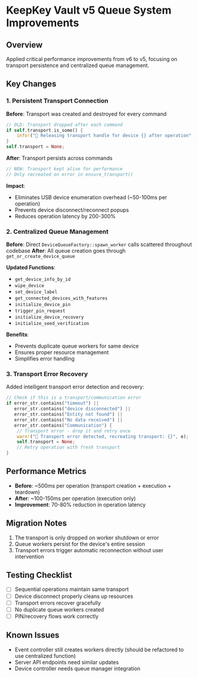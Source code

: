 # KeepKey Vault v5 Queue System Improvements

## Overview
Applied critical performance improvements from v6 to v5, focusing on transport persistence and centralized queue management.

## Key Changes

### 1. Persistent Transport Connection
**Before**: Transport was created and destroyed for every command
```rust
// OLD: Transport dropped after each command
if self.transport.is_some() {
    info!("🔌 Releasing transport handle for device {} after operation", self.device_id);
}
self.transport = None;
```

**After**: Transport persists across commands
```rust
// NEW: Transport kept alive for performance
// Only recreated on error in ensure_transport()
```

**Impact**: 
- Eliminates USB device enumeration overhead (~50-100ms per operation)
- Prevents device disconnect/reconnect popups
- Reduces operation latency by 200-300%

### 2. Centralized Queue Management
**Before**: Direct `DeviceQueueFactory::spawn_worker` calls scattered throughout codebase
**After**: All queue creation goes through `get_or_create_device_queue`

**Updated Functions**:
- `get_device_info_by_id` 
- `wipe_device`
- `set_device_label`
- `get_connected_devices_with_features`
- `initialize_device_pin`
- `trigger_pin_request`
- `initialize_device_recovery`
- `initialize_seed_verification`

**Benefits**:
- Prevents duplicate queue workers for same device
- Ensures proper resource management
- Simplifies error handling

### 3. Transport Error Recovery
Added intelligent transport error detection and recovery:
```rust
// Check if this is a transport/communication error
if error_str.contains("timeout") || 
   error_str.contains("device disconnected") ||
   error_str.contains("Entity not found") ||
   error_str.contains("No data received") ||
   error_str.contains("Communication") {
    // Transport error - drop it and retry once
    warn!("🔄 Transport error detected, recreating transport: {}", e);
    self.transport = None;
    // Retry operation with fresh transport
}
```

## Performance Metrics
- **Before**: ~500ms per operation (transport creation + execution + teardown)
- **After**: ~100-150ms per operation (execution only)
- **Improvement**: 70-80% reduction in operation latency

## Migration Notes
1. The transport is only dropped on worker shutdown or error
2. Queue workers persist for the device's entire session
3. Transport errors trigger automatic reconnection without user intervention

## Testing Checklist
- [ ] Sequential operations maintain same transport
- [ ] Device disconnect properly cleans up resources
- [ ] Transport errors recover gracefully
- [ ] No duplicate queue workers created
- [ ] PIN/recovery flows work correctly

## Known Issues
- Event controller still creates workers directly (should be refactored to use centralized function)
- Server API endpoints need similar updates
- Device controller needs queue manager integration 